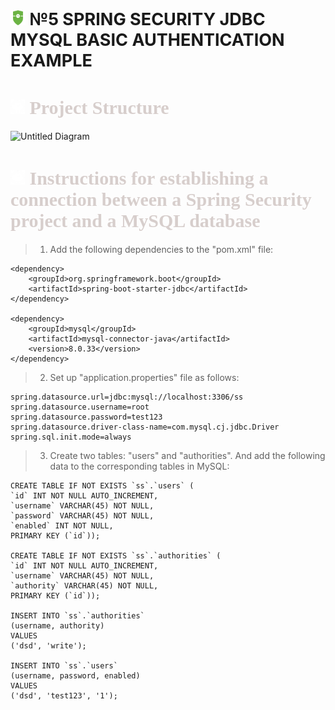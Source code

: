 <h1 style="font-size: 27px">
  <img src="../assets/icons/ss.png" width="24" height="24">  
№5 SPRING SECURITY JDBC MYSQL BASIС AUTHENTICATION EXAMPLE
</h1>


<h1 style="color: #d7cecc; font-size: 30px; font-family: Ebrima">
   <img src="../assets/icons/logo.png" width="23" height="23">
  Project Structure
</h1>

![Untitled Diagram](https://github.com/user-attachments/assets/e79ce22f-87b3-4997-8815-c8aad1611a73)

<h1 style="color: #d7cecc; font-size: 30px; font-family: Ebrima">
   <img src="../assets/icons/logo.png" width="23" height="23">
  Instructions for establishing a connection between a Spring Security project and a MySQL database
</h1>

> 1. Add the following dependencies to the "pom.xml" file:

```
<dependency>
	<groupId>org.springframework.boot</groupId>
	<artifactId>spring-boot-starter-jdbc</artifactId>
</dependency>

<dependency>
	<groupId>mysql</groupId>
	<artifactId>mysql-connector-java</artifactId>
	<version>8.0.33</version>
</dependency>
```

> 2. Set up "application.properties" file as follows:
```
spring.datasource.url=jdbc:mysql://localhost:3306/ss
spring.datasource.username=root
spring.datasource.password=test123
spring.datasource.driver-class-name=com.mysql.cj.jdbc.Driver
spring.sql.init.mode=always
```
> 3. Create two tables: "users" and "authorities". And add the following data to the corresponding tables in MySQL:

```
CREATE TABLE IF NOT EXISTS `ss`.`users` (
`id` INT NOT NULL AUTO_INCREMENT,
`username` VARCHAR(45) NOT NULL,
`password` VARCHAR(45) NOT NULL,
`enabled` INT NOT NULL,
PRIMARY KEY (`id`));

CREATE TABLE IF NOT EXISTS `ss`.`authorities` (
`id` INT NOT NULL AUTO_INCREMENT,
`username` VARCHAR(45) NOT NULL,
`authority` VARCHAR(45) NOT NULL,
PRIMARY KEY (`id`));

INSERT INTO `ss`.`authorities`
(username, authority)
VALUES
('dsd', 'write');

INSERT INTO `ss`.`users`
(username, password, enabled)
VALUES
('dsd', 'test123', '1');
```

